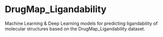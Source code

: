 # DrugMap_Ligandability
Machine Learning &amp; Deep Learning models for predicting ligandability of molecular structures based on the DrugMap_Ligandability dataset.
